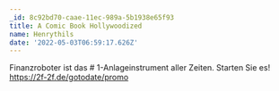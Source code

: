 ```yaml
---
_id: 8c92bd70-caae-11ec-989a-5b1938e65f93
title: A Comic Book Hollywoodized
name: Henrythils
date: '2022-05-03T06:59:17.626Z'
---
```

Finanzroboter ist das # 1-Anlageinstrument aller Zeiten. Starten Sie es! https://2f-2f.de/gotodate/promo
